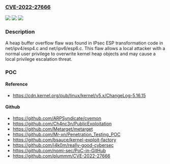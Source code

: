### [CVE-2022-27666](https://cve.mitre.org/cgi-bin/cvename.cgi?name=CVE-2022-27666)
![](https://img.shields.io/static/v1?label=Product&message=n%2Fa&color=blue)
![](https://img.shields.io/static/v1?label=Version&message=n%2Fa&color=blue)
![](https://img.shields.io/static/v1?label=Vulnerability&message=n%2Fa&color=brighgreen)

### Description

A heap buffer overflow flaw was found in IPsec ESP transformation code in net/ipv4/esp4.c and net/ipv6/esp6.c. This flaw allows a local attacker with a normal user privilege to overwrite kernel heap objects and may cause a local privilege escalation threat.

### POC

#### Reference
- https://cdn.kernel.org/pub/linux/kernel/v5.x/ChangeLog-5.16.15

#### Github
- https://github.com/ARPSyndicate/cvemon
- https://github.com/Ch4nc3n/PublicExploitation
- https://github.com/Metarget/metarget
- https://github.com/Mr-xn/Penetration_Testing_POC
- https://github.com/bsauce/kernel-exploit-factory
- https://github.com/j4k0m/really-good-cybersec
- https://github.com/nomi-sec/PoC-in-GitHub
- https://github.com/plummm/CVE-2022-27666

